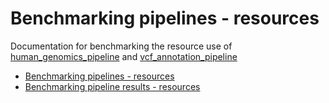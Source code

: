 # Benchmarking pipelines - resources

Documentation for benchmarking the resource use of [human_genomics_pipeline](https://github.com/ESR-NZ/human_genomics_pipeline) and [vcf_annotation_pipeline](https://github.com/ESR-NZ/vcf_annotation_pipeline)

- [Benchmarking pipelines - resources](benchmarking_pipelines_resources.md)
- [Benchmarking pipeline results - resources](benchmarking_pipeline_results_resources.md)
